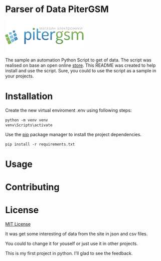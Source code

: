 # Parser of Data PiterGSM
![PiterGSM](https://github.com/ToshiroAkihabara/PiterGSM/blob/main/pitergsm.webp)


The sample an automation Python Script to get of data.
The script was realised on base an open online [store](https://pitergsm.ru).
This README was created to help install and use the script.
Sure, you could to use the script as a sample in your projects.

# Installation

Create the new virtual enviroment .env using following steps:
```
python -m venv venv
venv\Scripts\activate
```

Use the [pip](https://pip.pypa.io/en/stable/) package manager to install the project dependencies.

```
pip install -r requirements.txt
```
# Usage



# Contributing


# License

[MIT License](https://choosealicense.com/licenses/mit/)




It was get some interesting of data from the site in json and csv files. 

You could to change it for youself or just use it in other projects. 

This is my first project in python. I'll glad to see the feedback.
